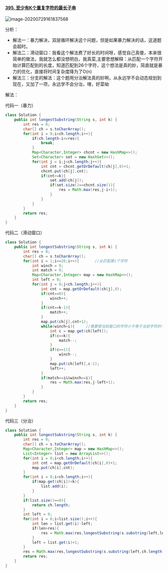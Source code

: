 #### [395. 至少有K个重复字符的最长子串](https://leetcode-cn.com/problems/longest-substring-with-at-least-k-repeating-characters/)

![image-20200729161837568](https://i.loli.net/2020/07/29/zWm9B5yeu2lfHkZ.png)

分析：

- 解法一：暴力解决，双层循环解决这个问题，但是如果暴力解决的话，这道题会超时。
- 解法二：滑动窗口：我看这个解法费了好长的时间呀，感觉自己真傻，本来很简单的做法，我就怎么都没想明白，我真菜,主要思想解释：从匹配一个字符开始计算匹配到的长度，知道匹配到26个字符，这个想法是真的妙，简直就是暴力的优化，直接将时间复杂度降为了O(n)
- 解法三：分支的解法：这个题用分治解法真的妙啊，从永远学不会动态规划到现在，又加了一项，永远学不会分治，嗐，好菜呦



解法：

代码一（暴力）

```java
class Solution {
    public int longestSubstring(String s, int k) {
        int res = 0;
        char[] ch = s.toCharArray();
        for(int i = 0;i<ch.length;i++){
            if(ch.length-i<=res){
                break;
            }
            Map<Character,Integer> chcnt = new HashMap<>();
            Set<Character> set = new HashSet<>();
            for(int j = i;j<ch.length;j++){
                int cnt = chcnt.getOrDefault(ch[j],0)+1;
                chcnt.put(ch[j],cnt);
                if(cnt>=k){
                    set.add(ch[j]);
                    if(set.size()==chcnt.size()){
                        res = Math.max(res,j-i+1);
                    }
                }
            }
        }
        return res;
    }
}
```

代码二（滑动窗口）

```java
class Solution {
    public int longestSubstring(String s, int k) {
        int res = 0;
        char[] ch = s.toCharArray();
        for(int i = 1;i<=26;i++){		//从匹配第i个字符
            int winch = 0;
            int match = 0;
            Map<Character,Integer> map = new HashMap<>();
            int left = 0;
            for(int j = 0;j<ch.length;j++){
                int cnt = map.getOrDefault(ch[j],0);
                if(cnt==0){
                    winch++;
                }
                if(cnt==k-1){
                    match++;
                }
                map.put(ch[j],cnt+1);
                while(winch>i){		//需要使当前窗口的字符小于等于当前字符的个数
                    int c = map.get(ch[left]);
                    if(c==k){
                        match--;
                    }
                    if(c==1){
                        winch--;
                    }
                    map.put(ch[left],c-1);
                    left++;
                }
                if(match==i&&winch==i){
                    res = Math.max(res,j-left+1);
                }
            }
        }
        return res;
    }
}
```

代码三（分治）

```java
class Solution {
    public int longestSubstring(String s, int k) {
        int res = 0;
        char[] ch = s.toCharArray();
        Map<Character,Integer> map = new HashMap<>();
        List<Integer> list = new ArrayList<>();
        for(int i = 0;i<ch.length;i++){
            int cnt = map.getOrDefault(ch[i],0)+1;
            map.put(ch[i],cnt);
        }
        for(int i = 0;i<ch.length;i++){
            if(map.get(ch[i])<k){
                list.add(i);
            }
        }
        if(list.size()==0){
            return ch.length;
        }
        int left = 0;
        for(int i = 0;i<list.size();i++){
            int len = list.get(i)-left;
            if(len>res){
                res = Math.max(res,longestSubstring(s.substring(left,left+len),k));
            }
            left = list.get(i)+1;
        }
        res = Math.max(res,longestSubstring(s.substring(left,ch.length),k));		//这一行不要忘记
        return res;
    }
}
```

